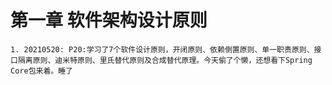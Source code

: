 # 第一章 软件架构设计原则
    1. 20210520: P20:学习了7个软件设计原则，开闭原则、依赖倒置原则、单一职责原则、接口隔离原则、迪米特原则、里氏替代原则及合成替代原理。今天偷了个懒，还想看下Spring Core包来着。睡了